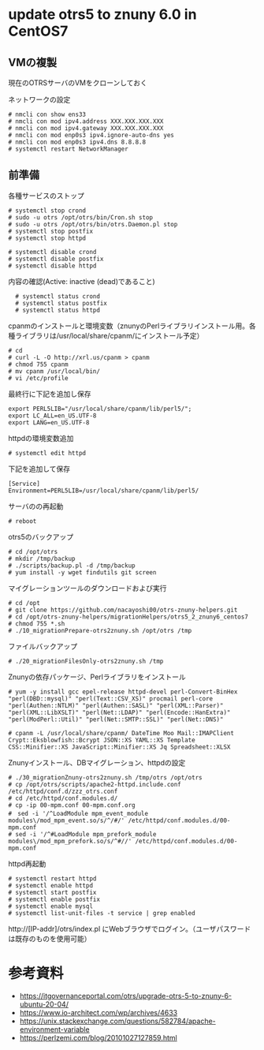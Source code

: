 # update otrs5 to znuny 6.0 in CentOS7
## VMの複製
現在のOTRSサーバのVMをクローンしておく

ネットワークの設定
```
# nmcli con show ens33
# nmcli con mod ipv4.address XXX.XXX.XXX.XXX
# nmcli con mod ipv4.gateway XXX.XXX.XXX.XXX
# nmcli con mod enp0s3 ipv4.ignore-auto-dns yes
# nmcli con mod enp0s3 ipv4.dns 8.8.8.8
# systemctl restart NetworkManager
```

## 前準備
各種サービスのストップ
  ```
  # systemctl stop crond
  # sudo -u otrs /opt/otrs/bin/Cron.sh stop
  # sudo -u otrs /opt/otrs/bin/otrs.Daemon.pl stop
  # systemctl stop postfix
  # systemctl stop httpd

  # systemctl disable crond
  # systemctl disable postfix
  # systemctl disable httpd
  ```
内容の確認(Active: inactive (dead)であること)
```
  # systemctl status crond
  # systemctl status postfix
  # systemctl status httpd
  ```
cpanmのインストールと環境変数（znunyのPerlライブラリインストール用。各種ライブラリは/usr/local/share/cpanm/にインストール予定）
```
# cd
# curl -L -O http://xrl.us/cpanm > cpanm
# chmod 755 cpanm
# mv cpanm /usr/local/bin/
# vi /etc/profile
```

最終行に下記を追加し保存
```
export PERL5LIB="/usr/local/share/cpanm/lib/perl5/";
export LC_ALL=en_US.UTF-8
export LANG=en_US.UTF-8
```

httpdの環境変数追加
```
# systemctl edit httpd
```
下記を追加して保存
```
[Service]
Environment=PERL5LIB=/usr/local/share/cpanm/lib/perl5/
```
サーバのの再起動

```
# reboot
```



otrs5のバックアップ
```
# cd /opt/otrs
# mkdir /tmp/backup
# ./scripts/backup.pl -d /tmp/backup
# yum install -y wget findutils git screen
```

マイグレーションツールのダウンロードおよび実行
```
# cd /opt
# git clone https://github.com/nacayoshi00/otrs-znuny-helpers.git
# cd /opt/otrs-znuny-helpers/migrationHelpers/otrs5_2_znuny6_centos7
# chmod 755 *.sh
# ./10_migrationPrepare-otrs2znuny.sh /opt/otrs /tmp
```

ファイルバックアップ
```
# ./20_migrationFilesOnly-otrs2znuny.sh /tmp
```

Znunyの依存パッケージ、Perlライブラリをインストール
```
# yum -y install gcc epel-release httpd-devel perl-Convert-BinHex "perl(DBD::mysql)" "perl(Text::CSV_XS)" procmail perl-core "perl(Authen::NTLM)" "perl(Authen::SASL)" "perl(XML::Parser)" "perl(XML::LibXSLT)" "perl(Net::LDAP)" "perl(Encode::HanExtra)" "perl(ModPerl::Util)" "perl(Net::SMTP::SSL)" "perl(Net::DNS)"

# cpanm -L /usr/local/share/cpanm/ DateTime Moo Mail::IMAPClient Crypt::Eksblowfish::Bcrypt JSON::XS YAML::XS Template CSS::Minifier::XS JavaScript::Minifier::XS Jq Spreadsheet::XLSX
```

Znunyインストール、DBマイグレーション、httpdの設定
```
# ./30_migrationZnuny-otrs2znuny.sh /tmp/otrs /opt/otrs
# cp /opt/otrs/scripts/apache2-httpd.include.conf /etc/httpd/conf.d/zzz_otrs.conf
# cd /etc/httpd/conf.modules.d/
# cp -ip 00-mpm.conf 00-mpm.conf.org 
#　sed -i '/^LoadModule mpm_event_module modules\/mod_mpm_event.so/s/^/#/' /etc/httpd/conf.modules.d/00-mpm.conf
# sed -i '/^#LoadModule mpm_prefork_module modules\/mod_mpm_prefork.so/s/^#//' /etc/httpd/conf.modules.d/00-mpm.conf
```

httpd再起動
```
# systemctl restart httpd
# systemctl enable httpd
# systemctl start postfix
# systemctl enable postfix
# systemctl enable mysql
# systemctl list-unit-files -t service | grep enabled
```

http://\[IP-addr\]/otrs/index.pl にWebブラウザでログイン。（ユーザパスワードは既存のものを使用可能）


# 参考資料
- https://itgovernanceportal.com/otrs/upgrade-otrs-5-to-znuny-6-ubuntu-20-04/
- https://www.io-architect.com/wp/archives/4633
- https://unix.stackexchange.com/questions/582784/apache-environment-variable
- https://perlzemi.com/blog/20101027127859.html